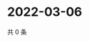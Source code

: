 # 2022-03-06

共 0 条

<!-- BEGIN WEIBO -->
<!-- 最后更新时间 Sun Mar 06 2022 07:11:22 GMT+0800 (China Standard Time) -->

<!-- END WEIBO -->
